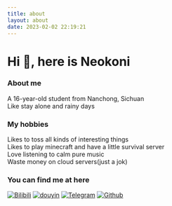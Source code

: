 ```yaml
---
title: about
layout: about
date: 2023-02-02 22:19:21
---
```

# Hi 👋, here is Neokoni  
### About me
A 16-year-old student from Nanchong, Sichuan  
Like stay alone and rainy days
### My hobbies
Likes to toss all kinds of interesting things  
Likes to  play minecraft and have a little survival server  
Love listening to calm pure music  
Waste money on cloud servers(just a jok)
### You can find me at here
[![Bilibili](https://img.shields.io/badge/bilibili-00A1D6?style=for-the-badge&logo=bilibili&logoColor=white)](https://space.bilibili.com/703126674) [![douyin](https://img.shields.io/badge/douyin-000000?style=for-the-badge&logo=tiktok&logoColor=white)](https://www.douyin.com/user/MS4wLjABAAAAsfXuZcbYL7t_uuGVyEQtxxiYdKO9VpZobI52IAdoAB8) [![Telegram](https://img.shields.io/badge/telegram-26A5E4?style=for-the-badge&logo=telegram&logoColor=white)](https://t.me/Neokoni) [![Github](https://img.shields.io/badge/github-181717?style=for-the-badge&logo=github&logoColor=white)](https://github.com/sekaom) <!---- [![Twitter](https://img.shields.io/badge/twitter-1D9BF0?style=for-the-badge&logo=twitter&logoColor=white)](https://twitter.com/sekaom081682) ---> 
